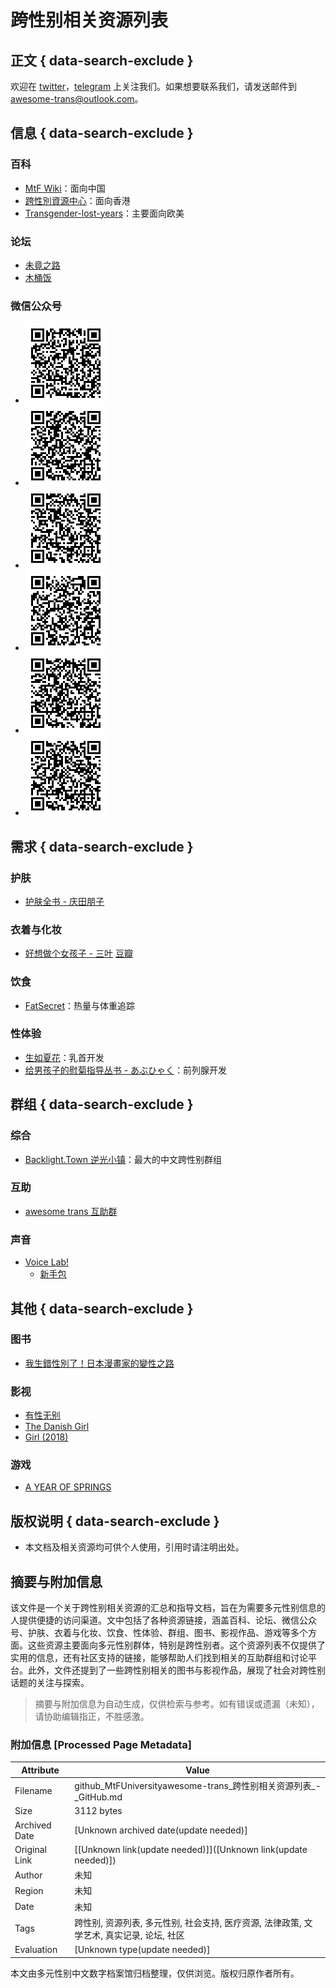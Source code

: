 # 跨性别相关资源列表

## 正文 { data-search-exclude }


欢迎在 [twitter](https://twitter.com/awesome_trans)，[telegram](https://t.me/awesome_trans) 上关注我们。如果想要联系我们，请发送邮件到 [awesome-trans@outlook.com](mailto:awesome-trans@outlook.com)。

## 信息 { data-search-exclude }

### 百科

-   [MtF Wiki](https://mtf.wiki)：面向中国
-   [跨性別資源中心](https://www.tgr.org.hk)：面向香港
-   [Transgender-lost-years](https://github.com/KristallWang/Transgender-lost-years)：主要面向欧美

### 论坛

-   [未竟之路](https://trnt.tw)
-   [木桶饭](http://mtf.pub)

### 微信公众号

-   ![北同文化](https://github.com/MtFUniversity/awesome-trans/blob/main/asset/wechat-official/%E5%8C%97%E5%90%8C%E6%96%87%E5%8C%96.bmp)
-   ![北同心理](https://github.com/MtFUniversity/awesome-trans/blob/main/asset/wechat-official/%E5%8C%97%E5%90%8C%E5%BF%83%E7%90%86.bmp)
-   ![北同服务号](https://github.com/MtFUniversity/awesome-trans/blob/main/asset/wechat-official/%E5%8C%97%E5%90%8C%E6%9C%8D%E5%8A%A1%E5%8F%B7.bmp)
-   ![跨儿说TransTalks](https://github.com/MtFUniversity/awesome-trans/blob/main/asset/wechat-official/%E8%B7%A8%E5%84%BF%E8%AF%B4TransTalks.bmp)
-   ![跨儿心理](https://github.com/MtFUniversity/awesome-trans/blob/main/asset/wechat-official/%E8%B7%A8%E5%84%BF%E5%BF%83%E7%90%86.bmp)
-   ![BIE别的女孩](https://github.com/MtFUniversity/awesome-trans/blob/main/asset/wechat-official/BIE%E5%88%AB%E7%9A%84%E5%A5%B3%E5%AD%A9.bmp)

## 需求 { data-search-exclude }

### 护肤

-   [护肤全书 - 庆田朋子](https://book.douban.com/subject/30218334/)

### 衣着与化妆

-   [好想做个女孩子 - 三叶](https://zh.moegirl.org.cn/%E5%A5%BD%E6%83%B3%E5%81%9A%E4%B8%AA%E5%A5%B3%E5%AD%A9%E5%AD%90) [豆瓣](https://book.douban.com/subject/2255381/)

### 饮食

-   [FatSecret](https://www.fatsecret.cn/%E7%83%AD%E9%87%8F%E8%90%A5%E5%85%BB/)：热量与体重追踪

### 性体验

-   [生如夏花](https://wiki.viva-la-vita.org)：乳首开发
-   [给男孩子的慰菊指导丛书 - あぶひゃく](https://book.douban.com/subject/4170326/)：前列腺开发

## 群组 { data-search-exclude }

### 综合

-   [Backlight.Town 逆光小镇](https://t.me/joinchat/TW3bMPjX7uAC9Be-)：最大的中文跨性别群组

### 互助

-   [awesome trans 互助群](https://t.me/awesome_trans_group)

### 声音

-   [Voice Lab!](https://t.me/joinchat/P8X8LEo6Uzx3GTALFY67Aw)
    -   [新手包](https://github.com/awesome-trans/archive/blob/main/%E5%A3%B0%E9%9F%B3/Voice%20Lab!%20%E6%96%B0%E6%89%8B%E5%8C%85)

## 其他 { data-search-exclude }

### 图书

-   [我生錯性別了！日本漫畫家的變性之路](https://book.douban.com/subject/27205457/)

### 影视

-   [有性无别](https://v.qq.com/x/cover/tu7xm78m69hnuxb/t035367oqxq.html)
-   [The Danish Girl](https://www.imdb.com/title/tt0810819/)
-   [Girl (2018)](https://www.imdb.com/title/tt8254556/)

### 游戏

-   [A YEAR OF SPRINGS](https://itch.io/c/656634/a-year-of-springs-spring-trilogy)

## 版权说明 { data-search-exclude }

- 本文档及相关资源均可供个人使用，引用时请注明出处。
<!-- tcd_original_link https://github.com/MtFUniversity/awesome-trans -->


## 摘要与附加信息

<!-- tcd_abstract -->
该文件是一个关于跨性别相关资源的汇总和指导文档，旨在为需要多元性别信息的人提供便捷的访问渠道。文中包括了各种资源链接，涵盖百科、论坛、微信公众号、护肤、衣着与化妆、饮食、性体验、群组、图书、影视作品、游戏等多个方面。这些资源主要面向多元性别群体，特别是跨性别者。这个资源列表不仅提供了实用的信息，还有社区支持的链接，能够帮助人们找到相关的互助群组和讨论平台。此外，文件还提到了一些跨性别相关的图书与影视作品，展现了社会对跨性别话题的关注与探索。
<!-- tcd_abstract_end -->

> 摘要与附加信息为自动生成，仅供检索与参考。如有错误或遗漏（未知），请协助编辑指正，不胜感激。

### 附加信息 [Processed Page Metadata]

| Attribute       | Value                                  |
|-----------------|----------------------------------------|
| Filename        | github_MtFUniversityawesome-trans_跨性别相关资源列表_-_GitHub.md                             |
| Size            | 3112 bytes                           |
| Archived Date   | [Unknown archived date(update needed)]                             |
| Original Link   | [[Unknown link(update needed)]]([Unknown link(update needed)])                       |
| Author          | 未知                               |
| Region          | 未知                               |
| Date            | 未知                                 |
| Tags            | 跨性别, 资源列表, 多元性别, 社会支持, 医疗资源, 法律政策, 文学艺术, 真实记录, 论坛, 社区                                 |
| Evaluation            | [Unknown type(update needed)]                                 |
<!-- tcd_table_end -->

本文由多元性别中文数字档案馆归档整理，仅供浏览。版权归原作者所有。
